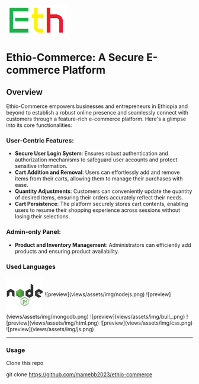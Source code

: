 ![preview](views/assets/img/logo.png)

# Ethio-Commerce: A Secure E-commerce Platform

## Overview

<p>Ethio-Commerce empowers businesses and entrepreneurs in Ethiopia and beyond to establish a robust online presence and seamlessly connect with customers through a feature-rich e-commerce platform. Here's a glimpse into its core functionalities:</p>

### User-Centric Features:
* __Secure User Login System__: Ensures robust authentication and authorization mechanisms to safeguard user accounts and protect sensitive information.
* __Cart Addition and Removal__: Users can effortlessly add and remove items from their carts, allowing them to manage their purchases with ease.
* __Quantity Adjustments__: Customers can conveniently update the quantity of desired items, ensuring their orders accurately reflect their needs.
* __Cart Persistence__: The platform securely stores cart contents, enabling users to resume their shopping experience across sessions without losing their selections.

### Admin-only Panel:
* __Product and Inventory Management__: Administrators can efficiently add products and ensuring product availability.</li>

### Used Languages
<img align="center" src="views/assets/img/nodejs.png">
![preview](views/assets/img/nodejs.png) ![preview](views/assets/img/mongodb.png) ![preview](views/assets/img/bull_.png)
![preview](views/assets/img/html.png) ![preview](views/assets/img/css.png) ![preview](views/assets/img/js.png)

---

### Usage
Clone this repo

  git clone https://github.com/mamebb2023/ethio-commerce



